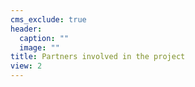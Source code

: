 ```yaml
---
cms_exclude: true
header:
  caption: ""
  image: ""
title: Partners involved in the project
view: 2
---
```

